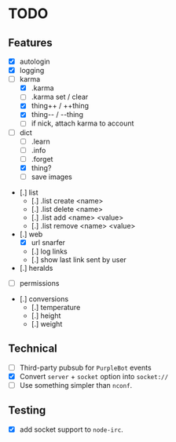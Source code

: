 # TODO

## Features

- [x] autologin
- [x] logging
- [ ] karma
  - [x] .karma
  - [ ] .karma set / clear
  - [x] thing++ / ++thing
  - [x] thing-- / --thing
  - [ ] if nick, attach karma to account
- [ ] dict
  - [ ] .learn
  - [ ] .info
  - [ ] .forget
  - [x] thing?
  - [ ] save images
- [.] list
  - [.] .list create \<name\>
  - [.] .list delete \<name\>
  - [.] .list add \<name\> \<value\>
  - [.] .list remove \<name\> \<value\>
- [.] web
  - [x] url snarfer
  - [.] log links
  - [.] show last link sent by user
- [.] heralds
- [ ] permissions
- [.] conversions
  - [.] temperature
  - [.] height
  - [.] weight

## Technical

- [ ] Third-party pubsub for `PurpleBot` events
- [x] Convert `server` + `socket` option into `socket://`
- [ ] Use something simpler than `nconf`.

## Testing

- [x] add socket support to `node-irc`.
